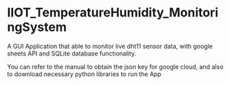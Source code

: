 # IIOT_TemperatureHumidity_MonitoringSystem
A GUI Application that able to monitor live dht11 sensor data, with google sheets API and SQLite database functionality.


You can refer to the manual to obtain the json key for google cloud, and also to download necessary python libraries to run the App 
